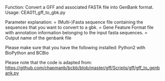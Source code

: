 Function: Convert a GFF and associated FASTA file into GenBank format.
Usage:
    CEA011_gff_to_gbk.py <FASTA sequence file> <GFF annotation file> <output>

Parameter explanation:
<FASTA sequence file> = (Multi-)Fasta sequence file containing the sequences that you want to convert to a gbk.
<GFF annotation file> = Gene Feature Format file with annotation information belonging to the input fasta sequences. 
<output> = Output name of the genbank file

Please make sure that you have the following installed:
Python2 with BioPython and BCBio


Please note that the code is adapted from: 
https://github.com/chapmanb/bcbb/blob/master/gff/Scripts/gff/gff_to_genbank.py
